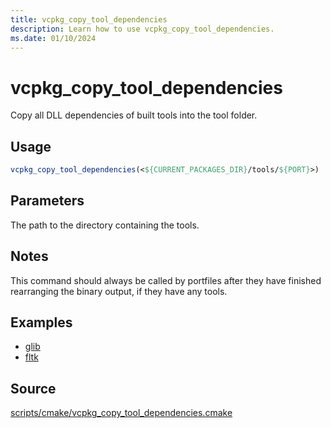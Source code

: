 ```yaml
---
title: vcpkg_copy_tool_dependencies
description: Learn how to use vcpkg_copy_tool_dependencies.
ms.date: 01/10/2024
---
```

# vcpkg_copy_tool_dependencies

Copy all DLL dependencies of built tools into the tool folder.

## Usage

```cmake
vcpkg_copy_tool_dependencies(<${CURRENT_PACKAGES_DIR}/tools/${PORT}>)
```

## Parameters

The path to the directory containing the tools.

## Notes

This command should always be called by portfiles after they have finished rearranging the binary output, if they have any tools.

## Examples

- [glib](https://github.com/Microsoft/vcpkg/blob/master/ports/glib/portfile.cmake)
- [fltk](https://github.com/Microsoft/vcpkg/blob/master/ports/fltk/portfile.cmake)

## Source

[scripts/cmake/vcpkg\_copy\_tool\_dependencies.cmake](https://github.com/Microsoft/vcpkg/blob/master/scripts/cmake/vcpkg_copy_tool_dependencies.cmake)
